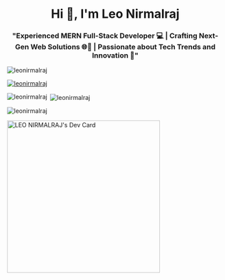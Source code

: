<h1 align="center">Hi 👋, I'm Leo Nirmalraj</h1>
<h3 align="center">"Experienced MERN Full-Stack Developer 💻 | Crafting Next-Gen Web Solutions 🌐🚀 | Passionate about Tech Trends and Innovation 🌟"
</h3>

<p align="left"> <img src="https://komarev.com/ghpvc/?username=leonirmalraj&label=Profile%20views&color=0e75b6&style=flat" alt="leonirmalraj" /> </p>

<p align="left"> <a href="https://github.com/ryo-ma/github-profile-trophy"><img src="https://github-profile-trophy.vercel.app/?username=leonirmalraj" alt="leonirmalraj" /></a> </p>


<p><img align="left" src="https://github-readme-stats.vercel.app/api/top-langs?username=leonirmalraj&show_icons=true&locale=en&layout=compact" alt="leonirmalraj" /></p>

<p>&nbsp;<img align="center" src="https://github-readme-stats.vercel.app/api?username=leonirmalraj&show_icons=true&locale=en" alt="leonirmalraj" /></p>

<p><img align="center" src="https://github-readme-streak-stats.herokuapp.com/?user=leonirmalraj&" alt="leonirmalraj" /></p>

<a href="https://app.daily.dev/leonirmalraj"><img src="https://api.daily.dev/devcards/v2/PDejW7LlyMHk81DrPcvIe.png?type=default&r=e4l" width="356" alt="LEO NIRMALRAJ's Dev Card"/></a>




